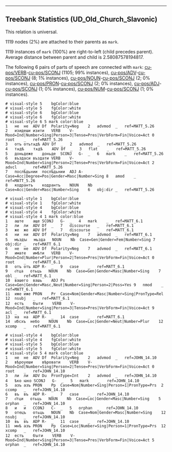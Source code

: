 

--------------------------------------------------------------------------------

## Treebank Statistics (UD_Old_Church_Slavonic)

This relation is universal.

1119 nodes (2%) are attached to their parents as `mark`.

1119 instances of `mark` (100%) are right-to-left (child precedes parent).
Average distance between parent and child is 2.58087578194817.

The following 6 pairs of parts of speech are connected with `mark`: [cu-pos/VERB]()-[cu-pos/SCONJ]() (1105; 99% instances), [cu-pos/ADV]()-[cu-pos/SCONJ]() (8; 1% instances), [cu-pos/NOUN]()-[cu-pos/SCONJ]() (2; 0% instances), [cu-pos/PRON]()-[cu-pos/SCONJ]() (2; 0% instances), [cu-pos/ADJ]()-[cu-pos/SCONJ]() (1; 0% instances), [cu-pos/NUM]()-[cu-pos/SCONJ]() (1; 0% instances).


~~~ conllu
# visual-style 5	bgColor:blue
# visual-style 5	fgColor:white
# visual-style 6	bgColor:blue
# visual-style 6	fgColor:white
# visual-style 6 5 mark	color:blue
1	не	не	ADV	Df	Polarity=Neg	2	advmod	_	ref=MATT_5.26
2	изидеши	изити	VERB	V-	Mood=Ind|Number=Sing|Person=3|Tense=Pres|VerbForm=Fin|Voice=Act	0	root	_	ref=MATT_5.26
3	отъ	отътѫдѣ	ADV	Df	_	2	advmod	_	ref=MATT_5.26
4	тѫдѣ	тѫдѣ	ADV	Df	_	3	flat	_	ref=MATT_5.26
5	доньдеже	доньде	SCONJ	G-	_	6	mark	_	ref=MATT_5.26
6	въздаси	въздати	VERB	V-	Mood=Ind|Number=Sing|Person=2|Tense=Pres|VerbForm=Fin|Voice=Act	2	advcl	_	ref=MATT_5.26
7	послѣдьнии	послѣдьнии	ADJ	A-	Case=Acc|Degree=Pos|Gender=Masc|Number=Sing	8	amod	_	ref=MATT_5.26
8	кодрантъ	кодрантъ	NOUN	Nb	Case=Acc|Gender=Masc|Number=Sing	6	obj:dir	_	ref=MATT_5.26

~~~


~~~ conllu
# visual-style 1	bgColor:blue
# visual-style 1	fgColor:white
# visual-style 4	bgColor:blue
# visual-style 4	fgColor:white
# visual-style 4 1 mark	color:blue
1	аште	аще	SCONJ	G-	_	4	mark	_	ref=MATT_6.1
2	ли	ли	ADV	Df	_	7	discourse	_	ref=MATT_6.1
3	же	же	ADV	Df	_	7	discourse	_	ref=MATT_6.1
4	ни	ни	ADV	Df	Polarity=Neg	7	advmod	_	ref=MATT_6.1
5	мъздꙑ	мьзда	NOUN	Nb	Case=Gen|Gender=Fem|Number=Sing	7	obj:dir	_	ref=MATT_6.1
6	не	не	ADV	Df	Polarity=Neg	7	advmod	_	ref=MATT_6.1
7	имате	имѣти	VERB	V-	Mood=Ind|Number=Plur|Person=2|Tense=Pres|VerbForm=Fin|Voice=Act	0	root	_	ref=MATT_6.1
8	отъ	отъ	ADP	R-	_	9	case	_	ref=MATT_6.1
9	о҃тца	отьць	NOUN	Nb	Case=Gen|Gender=Masc|Number=Sing	7	obl	_	ref=MATT_6.1
10	вашего	вашь	ADJ	Ps	Case=Gen|Gender=Masc,Neut|Number=Sing|Person=2|Poss=Yes	9	nmod	_	ref=MATT_6.1
11	иже	иже	PRON	Pr	Case=Nom|Gender=Masc|Number=Sing|PronType=Rel	12	nsubj	_	ref=MATT_6.1
12	естъ	бꙑти	VERB	V-	Mood=Ind|Number=Sing|Person=3|Tense=Pres|VerbForm=Fin|Voice=Act	9	acl	_	ref=MATT_6.1
13	на	на	ADP	R-	_	14	case	_	ref=MATT_6.1
14	н҃бсхъ	небо	NOUN	Nb	Case=Loc|Gender=Neut|Number=Plur	12	xcomp	_	ref=MATT_6.1

~~~


~~~ conllu
# visual-style 4	bgColor:blue
# visual-style 4	fgColor:white
# visual-style 5	bgColor:blue
# visual-style 5	fgColor:white
# visual-style 5 4 mark	color:blue
1	не	не	ADV	Df	Polarity=Neg	2	advmod	_	ref=JOHN_14.10
2	вѣроуеши	вѣровати	VERB	V-	Mood=Ind|Number=Sing|Person=2|Tense=Pres|VerbForm=Fin|Voice=Act	0	root	_	ref=JOHN_14.10
3	ли	ли	ADV	Du	PronType=Int	2	advmod	_	ref=JOHN_14.10
4	ѣко	ꙗко	SCONJ	G-	_	5	mark	_	ref=JOHN_14.10
5	азъ	азъ	PRON	Pp	Case=Nom|Number=Sing|Person=1|PronType=Prs	2	ccomp	_	ref=JOHN_14.10
6	въ	въ	ADP	R-	_	7	case	_	ref=JOHN_14.10
7	о҃тци	отьць	NOUN	Nb	Case=Loc|Gender=Masc|Number=Sing	5	orphan	_	ref=JOHN_14.10
8	и	и	CCONJ	C-	_	5	orphan	_	ref=JOHN_14.10
9	отецъ	отьць	NOUN	Nb	Case=Nom|Gender=Masc|Number=Sing	12	nsubj	_	ref=JOHN_14.10
10	вь	въ	ADP	R-	_	11	case	_	ref=JOHN_14.10
11	мнѣ	азъ	PRON	Pp	Case=Loc|Number=Sing|Person=1|PronType=Prs	12	xcomp	_	ref=JOHN_14.10
12	естъ	бꙑти	VERB	V-	Mood=Ind|Number=Sing|Person=3|Tense=Pres|VerbForm=Fin|Voice=Act	5	orphan	_	ref=JOHN_14.10

~~~


